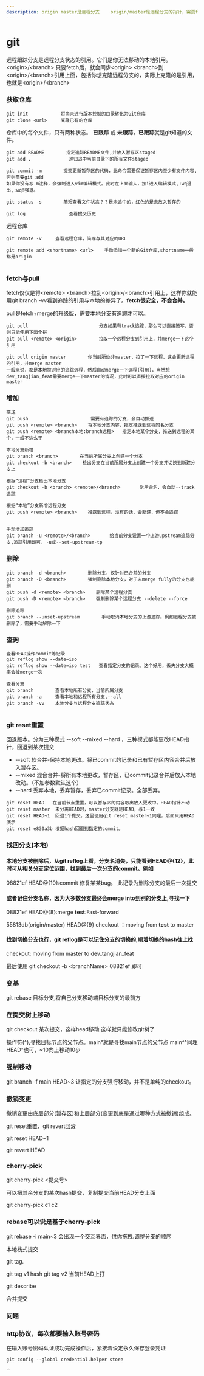 ```yaml
---
description: origin master是远程分支    origin/master是远程分支的指针，需要fetch手动更新
---
```


# git

远程跟踪分支是远程分支状态的引用。它们是你无法移动的本地引用。\<origin>/\<branch> 只要fetch后，就会同步\<origin> \<branch>到\<origin>/\<branch>引用上面，包括你想克隆远程分支的，实际上克隆的是引用，也就是\<origin>/\<branch>

### 获取仓库

```
git init            将尚未进行版本控制的目录转化为Git仓库
git clone <url>     克隆已有的仓库
```

仓库中的每个文件，只有两种状态。 **已跟踪** 或 **未跟踪**，**已跟踪**就是git知道的文件。

```
git add README        指定追踪README文件,并放入暂存区staged
git add .              递归追中当前目录下的所有文件staged

git commit -m        提交更新暂存区的代码，此命令需要保证暂存区内至少有文件内容,否则需要git add
如果你没有写-m注释，会强制进入vim编辑模式。此时在上面输入，按i进入编辑模式,:wq退出,:wq!强退。

git status -s        简短查看文件状态？？是未追中的，红色的是未放入暂存的

git log                查看提交历史
```

远程仓库

```
git remote -v     查看远程仓库，简写与其对应的URL

git remote add <shortname> <url>    手动添加一个新的Git仓库,shortname一般都是origin


```

### fetch与pull

fetch仅仅是将\<remote> \<branch>拉到\<origin>/\<branch>引用上，这样你就能用git branch -vv看到追踪的引用与本地的差异了。**fetch很安全，不会合并。**

pull是fetch+merge的升级版，需要本地分支有追踪才可以。

```
git pull                          分支如果有track追踪，那么可以直接简写，否则只能使用下面全拼
git pull <remote> <origin>        拉取一个远程分支到引用上，并merge一下这个引用

git pull origin master        你当前所处非master，拉了一下远程，这会更新远程的引用，并merge master
一般来说，都是本地拉对应的追踪远程，然后自动merge一下远程(引用)，当然想dev_tangjian_feat需要merge一下master的情况，此时可以直接拉取对应的origin master

```

### 增加

```
推送
git push                       需要有追踪的分支，会自动推送
git push <remote> <branch>    将本地分支内容，指定推送到远程同名分支
git push <remote> <branch本地:branch远程>   指定本地某个分支，推送到远程的某个，一般不这么干

本地分支新增
git branch <branch>        在当前所属分支上创建一个分支
git checkout -b <branch>    检出分支在当前所属分支上创建一个分支并切换到新建分支上

根据“远程”分支检出本地分支
git checkout -b <branch> <remote>/<branch>       常用命名，会自动--track追踪

根据“本地”分支新增远程分支
git push <remote> <branch>    推送到远程。没有的话，会新建，但不会追踪


手动增加追踪
git branch -u <remote>/<branch>       给当前分支设置一个上游upstream追踪分支,追踪引用即可. -u或--set-upstream-tp

```

### 删除

```
git branch -d <branch>        删除分支，仅针对已合并的分支
git branch -D <branch>        强制删除本地分支，对于未merge fully的分支也能删
git push -d <remote> <branch>    删除某个远程分支
git push -D <remote> <branch>    强制删除某个远程分支 --delete --force

删除追踪
git branch --unset-upstream        手动取消本地分支的上游追踪。例如远程分支被删除了，需要手动解除一下
```

### 查询

```
查看HEAD操作commit等记录
git reflog show --date=iso
git reflog show --date=iso test   查看指定分支的记录。这个好用，丢失分支大概率会被merge一次

查看分支
git branch        查看本地所有分支，当前所属分支
git branch -a     查看本地和远程所有分支,--all
git branch -vv    本地分支与远程分支追踪状态


```



### git reset重置

回退版本。分为三种模式 --soft --mixed --hard ，三种模式都能更改HEAD指针，回退到某次提交

* \--soft 软合并-保持本地更改。将已commit的记录和已有暂存区内容合并后放入暂存区。
* \--mixed 混合合并-将所有本地更改，暂存区，已commit记录合并后放入本地改动。（不加参数默认这个）
* \--hard 丢弃本地，丢弃暂存，丢弃已commit记录。全部丢弃。

```
git reset HEAD   在当前节点重置，可以暂存区的内容取出放入更改中。HEAD指针不动
git reset master  未分离HEAD时，master分支就是HEAD，与1一致
git reset HEAD~1  回退1个提交，这里使用git reset master~1同理，后面只用HEAD演示
git reset e830a3b 根据hash回退到指定的commit。
```

### 找回分支(本地)

#### 本地分支被删除后，从git reflog上看，分支名消失，只能看到HEAD@{12}，此时可从相关分支定位范围，找到最后一次分支的commit。例如

08821ef HEAD@{10}:commit 修复某某bug。    此记录为删除分支的最后一次提交

#### 或者记住分支名称，因为大多数分支最终会merge into到别的分支上,寻找一下

08821ef HEAD@{8}:merge **test**:Fast-forward

55813db(origin/master) HEAD@{9} checkout ：moving from **test** to master

#### 找到切换分支也行，git reflog是可以记住分支的切换的,顺着切换的hash往上找

checkout: moving from master to dev\_tangjian\_feat &#x20;

最后使用 git checkout -b \<branchName>  08821ef   即可



### 变基

git rebase 目标分支,将自己分支移动端目标分支的最前方

### 在提交树上移动

git checkout 某次提交，这样head移动,这样就只能修改git树了

操作符(^),寻找目标节点的父节点。main^就是寻找main节点的父节点 main^^同理 HEAD^也可，\~10向上移动10步

### 强制移动 &#x20;

git branch -f main HEAD\~3  让指定的分支强行移动，并不是单纯的checkout。

### 撤销变更

撤销变更由底层部分(暂存区)和上层部分(变更到底是通过哪种方式被撤销)组成。

git reset重置，git revert回滚

git reset HEAD\~1&#x20;

git revert HEAD&#x20;

### cherry-pick

git cherry-pick <提交号>

可以把其余分支的某次hash提交，复制提交当前HEAD分支上面

git cherry-pick c1 c2

### rebase可以说是基于cherry-pick

git rebase -i main\~3 会出现一个交互界面，供你拖拽.调整分支的顺序

本地栈式提交



git tag.

git tag v1 hash  git tag v2 当前HEAD上打

git describe



合并提交



### 问题

### http协议，每次都要输入账号密码

在输入账号密码认证成功完成操作后，紧接着设定永久保存登录凭证

```
git config --global credential.helper store
```

``

